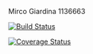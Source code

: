 Mirco Giardina 1136663

[![Build Status](https://travis-ci.org/Mirco469/assignment2.svg?branch=master)](https://travis-ci.org/Mirco469/assignment2)

[![Coverage Status](https://coveralls.io/repos/github/Mirco469/assignment2/badge.svg?branch=master)](https://coveralls.io/github/Mirco469/assignment2?branch=master)
